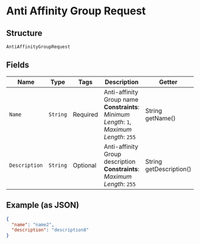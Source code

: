 
# Anti Affinity Group Request

## Structure

`AntiAffinityGroupRequest`

## Fields

| Name | Type | Tags | Description | Getter | Setter |
|  --- | --- | --- | --- | --- | --- |
| `Name` | `String` | Required | Anti-affinity Group name<br>**Constraints**: *Minimum Length*: `1`, *Maximum Length*: `255` | String getName() | setName(String name) |
| `Description` | `String` | Optional | Anti-affinity Group description<br>**Constraints**: *Maximum Length*: `255` | String getDescription() | setDescription(String description) |

## Example (as JSON)

```json
{
  "name": "name2",
  "description": "description8"
}
```

